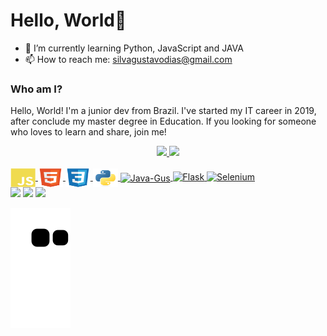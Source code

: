 # Hello, World👋

- 🌱 I’m currently learning Python, JavaScript and JAVA
- 📫 How to reach me: silvagustavodias@gmail.com

### Who am I? 

Hello, World! I'm a junior dev from Brazil. I've started my IT career in 2019, after conclude my master degree in Education. If you looking for someone who loves to learn and share, join me!

<div align="center">
  <a href="https://github.com/silvagustavodias">
  <img height="180em" src="https://github-readme-stats.vercel.app/api?username=silvagustavodias&show_icons=true&theme=dracula&include_all_commits=true&count_private=true"/>
  <img height="180em" src="https://github-readme-stats.vercel.app/api/top-langs/?username=silvagustavodias&layout=compact&langs_count=7&theme=dracula"/>
</div>
  
</div>
<div style="display: inline_block"><br>
  <img align="center" alt="Js" height="30" width="40" src="https://raw.githubusercontent.com/devicons/devicon/master/icons/javascript/javascript-plain.svg">
  <img align="center" alt="HTML" height="30" width="40" src="https://raw.githubusercontent.com/devicons/devicon/master/icons/html5/html5-original.svg">
  <img align="center" alt="CSS" height="30" width="40" src="https://raw.githubusercontent.com/devicons/devicon/master/icons/css3/css3-original.svg">
  <img align="center" alt="Python" height="30" width="40" src="https://raw.githubusercontent.com/devicons/devicon/master/icons/python/python-original.svg">
  <img align="center" alt="Java-Gus" height="30" width="40" src="https://cdn.jsdelivr.net/gh/devicons/devicon/icons/java/java-original.svg">
  <img alt="Flask" height="30" width="40" src="https://cdn.jsdelivr.net/gh/devicons/devicon/icons/flask/flask-original-wordmark.svg" />
  <img alt="Selenium" height="30" width="40" src="https://cdn.jsdelivr.net/gh/devicons/devicon/icons/selenium/selenium-original.svg" />
          
          
</div>

<div> 
  <a href="https://instagram.com/dias_gust" target="_blank"><img src="https://img.shields.io/badge/-Instagram-%23E4405F?style=for-the-badge&logo=instagram&logoColor=white" target="_blank"></a>
  <a href = "mailto:silvagustavodiasi@gmail.com"><img src="https://img.shields.io/badge/-Gmail-%23333?style=for-the-badge&logo=gmail&logoColor=white" target="_blank"></a>
  <a href="https://www.linkedin.com/in/gustavo-dias-681182120" target="_blank"><img src="https://img.shields.io/badge/-LinkedIn-%230077B5?style=for-the-badge&logo=linkedin&logoColor=white" target="_blank"></a> 
 
  ![Snake animation](https://github.com/rafaballerini/rafaballerini/blob/output/github-contribution-grid-snake.svg)
 
</div>


<!--
**silvagustavodias/silvagustavodias** is a ✨ _special_ ✨ repository because its `README.md` (this file) appears on your GitHub profile.

Here are some ideas to get you started:

- 🔭 I’m currently working on ...
- 🌱 I’m currently learning ...
- 👯 I’m looking to collaborate on ...
- 🤔 I’m looking for help with ...
- 💬 Ask me about ...
- 📫 How to reach me: ...
- 😄 Pronouns: ...
- ⚡ Fun fact: ...
-->
